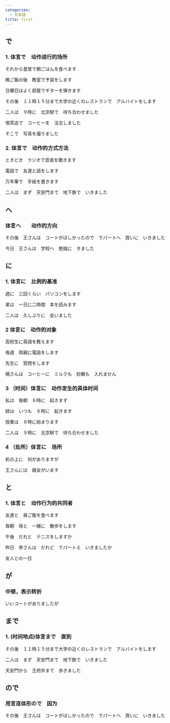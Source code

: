 ```yaml
---
categories:
  - 日本語
title: first
---
```

## で

### 1. 体言で　动作进行的场所

それから食堂で朝ごはんを食べます

晩ご飯の後　教室で予習をします

日曜日はよく部屋でギターを弾きます

その後　１１時１５分まで大学の近くのレストランで　アルバイトをします

二人は　９時に　北京駅で　待ち合わせました

喫茶店で　コーヒーを　注文しました

そこで　写真を撮りました

### 2. 体言で　动作的方式方法

ときどき　ラジオで音楽を聴きます

電話で　友達と話をします

万年筆で　手紙を書きます

二人は　まず　天安門まで　地下鉄で　いきました

## へ

### 体言へ　　动作的方向

その後　王さんは　コートがほしかったので　でパートへ　買いに　いきました

今日　王さんは　学校へ　勉強に　きました

## に

### 1. 体言に　比例的基准

週に　三回くらい　パソコンをします

弟は　一日に二時間　本を読みます

二人は　久しぶりに　会いました

### 2 体言に　动作的对象

高校生に英語を教えます

毎週　両親に電話をします

先生に　質問をします

楊さんは　コーヒーに　ミルクも　砂糖も　入れません

### 3 （时间）体言に　动作发生的具体时间

私は　毎朝　６時に　起きます

姉は　いつも　６時に　起きます

授業は　８時に始まります

二人は　９時に　北京駅で　待ち合わせました

### 4  （处所）体言に　场所

机の上に　何がありますが

王さんには　親友がいます

## と

### 1. 体言と　动作行为的共同者

友達と　昼ご飯を食べます

毎朝　母と　一緒に　散歩をします

午後　だれと　テニスをしますか

昨日　李さんは　だれど　でパートえ　いきましたか

友人との一日

## が

### 中顿，表示转折

いいコートがありましたが　

## まで

### 1. (时间地点)体言まで　直到

その後　１１時１５分まで大学の近くのレストランで　アルバイトをします

二人は　まず　天安門まで　地下鉄で　いきました

天安門から　王府井まで　歩きました

## ので

### 用言连体形ので　因为

その後　王さんは　コートがほしかったので　でパートへ　買いに　いきました


